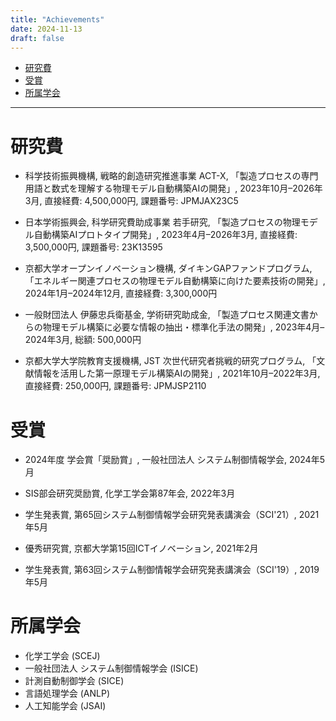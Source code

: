 ```yaml
---
title: "Achievements"
date: 2024-11-13
draft: false
---
```


- [研究費](#研究費)
- [受賞](#受賞)
- [所属学会](#所属学会)

---

# 研究費

- 科学技術振興機構, 戦略的創造研究推進事業 ACT-X, 「製造プロセスの専門用語と数式を理解する物理モデル自動構築AIの開発」, 2023年10月–2026年3月, 直接経費: 4,500,000円, 課題番号: JPMJAX23C5

- 日本学術振興会, 科学研究費助成事業 若手研究, 「製造プロセスの物理モデル自動構築AIプロトタイプ開発」, 2023年4月–2026年3月, 直接経費: 3,500,000円, 課題番号: 23K13595

- 京都大学オープンイノベーション機構, ダイキンGAPファンドプログラム, 「エネルギー関連プロセスの物理モデル自動構築に向けた要素技術の開発」, 2024年1月–2024年12月, 直接経費: 3,300,000円

- 一般財団法人 伊藤忠兵衛基金, 学術研究助成金, 「製造プロセス関連文書からの物理モデル構築に必要な情報の抽出・標準化手法の開発」, 2023年4月–2024年3月, 総額: 500,000円

- 京都大学大学院教育支援機構, JST 次世代研究者挑戦的研究プログラム, 「文献情報を活用した第一原理モデル構築AIの開発」, 2021年10月–2022年3月, 直接経費: 250,000円, 課題番号: JPMJSP2110


# 受賞

- 2024年度 学会賞「奨励賞」, 一般社団法人 システム制御情報学会, 2024年5月

- SIS部会研究奨励賞, 化学工学会第87年会, 2022年3月

- 学生発表賞, 第65回システム制御情報学会研究発表講演会（SCI'21）, 2021年5月

- 優秀研究賞, 京都大学第15回ICTイノベーション, 2021年2月

- 学生発表賞, 第63回システム制御情報学会研究発表講演会（SCI'19）, 2019年5月


# 所属学会

- 化学工学会 (SCEJ)
- 一般社団法人 システム制御情報学会 (ISICE)
- 計測自動制御学会 (SICE)
- 言語処理学会 (ANLP)
- 人工知能学会 (JSAI)
